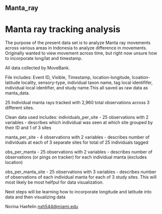 ## Manta_ray
# Manta ray tracking analysis

The purpose of the present data set is to analyze Manta ray movements across various 
areas in Indonesia to analyze difference in movements. Originally wanted to view 
movement across time, but right now unsure how to incorporate long/lat and timestamp.

All data collected by MoveBank.

File includes: Event ID, Visible, Timestamp, location-longitude, lcoation-latitude
locality, sensory-type, individual taxon name, tag local identififer, individual local
identifier, and study name.This all saved as raw data as manta_data. 

25 Individual manta rays tracked with 2,960 total observations across 3 different sites.

Clean data used includes:
individuals_per_site - 25 observations with 2 variables - describes which individual
was seen at which site grouped by their ID and 1 of 3 sites 

manta_per_site - 4 observations with 2 variables - describes number of individuals at 
each of 3 separate sites for total of 25 individuals tagged 

obs_per_manta - 25 observations with 2 variables - describes number of observations
(or pings on tracker) for each individual manta (excludes location)

obs_per_manta_site - 25 observations with 3 variables - describes number of
observations of each individual manta for each of 3 study sites. This will most likely
be most helfpul for data visualization.

Next steps will be learning how to incorporate longitude and latitude into data
and then visualizing data 

Norina Haefelin
nxh544@miami.edu


